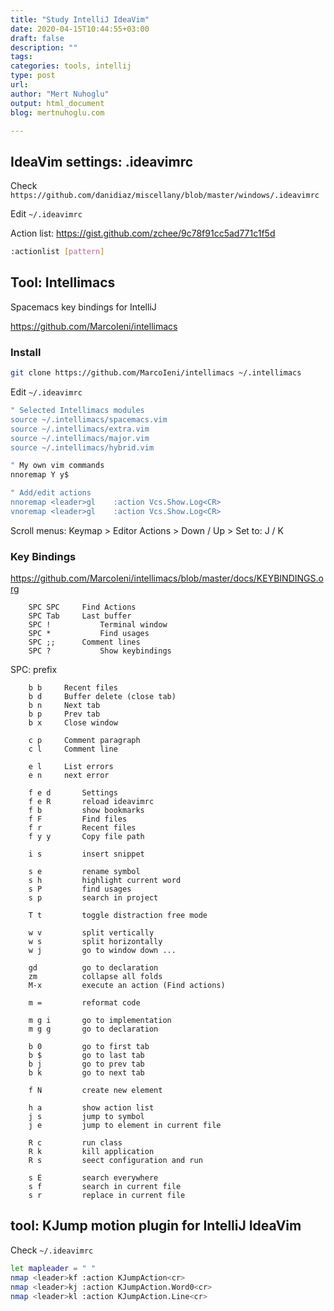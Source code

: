 ```yaml
---
title: "Study IntelliJ IdeaVim"
date: 2020-04-15T10:44:55+03:00 
draft: false
description: ""
tags:
categories: tools, intellij
type: post
url:
author: "Mert Nuhoglu"
output: html_document
blog: mertnuhoglu.com

---
```


## IdeaVim settings: .ideavimrc

Check `https://github.com/danidiaz/miscellany/blob/master/windows/.ideavimrc`

Edit `~/.ideavimrc`

Action list: https://gist.github.com/zchee/9c78f91cc5ad771c1f5d

``` bash
:actionlist [pattern]
``` 

## Tool: Intellimacs

Spacemacs key bindings for IntelliJ

https://github.com/MarcoIeni/intellimacs

### Install

``` bash
git clone https://github.com/MarcoIeni/intellimacs ~/.intellimacs
``` 

Edit `~/.ideavimrc`

``` bash
" Selected Intellimacs modules
source ~/.intellimacs/spacemacs.vim
source ~/.intellimacs/extra.vim
source ~/.intellimacs/major.vim
source ~/.intellimacs/hybrid.vim

" My own vim commands
nnoremap Y y$

" Add/edit actions
nnoremap <leader>gl    :action Vcs.Show.Log<CR>
vnoremap <leader>gl    :action Vcs.Show.Log<CR>
``` 

Scroll menus: Keymap > Editor Actions > Down / Up > Set to: J / K

### Key Bindings

https://github.com/MarcoIeni/intellimacs/blob/master/docs/KEYBINDINGS.org

		SPC SPC		Find Actions
		SPC	Tab		Last buffer
		SPC	!			Terminal window
		SPC *			Find usages
		SPC ;;		Comment lines
		SPC ?			Show keybindings

SPC: prefix

		b b		Recent files
		b d		Buffer delete (close tab)
		b n		Next tab
		b p		Prev tab
		b x		Close window

		c p		Comment paragraph
		c l		Comment line

		e l		List errors
		e n		next error

		f e d		Settings
		f e R		reload ideavimrc
		f b			show bookmarks
		f F			Find files
		f r			Recent files
		f y y		Copy file path

		i s			insert snippet

		s e			rename symbol
		s h			highlight current word
		s P			find usages
		s p			search in project

		T t			toggle distraction free mode

		w v			split vertically
		w s			split horizontally
		w j			go to window down ...

		gd			go to declaration
		zm			collapse all folds
		M-x			execute an action (Find actions)

		m =			reformat code

		m g i		go to implementation
		m g g		go to declaration

		b 0			go to first tab
		b $			go to last tab
		b j			go to prev tab
		b k			go to next tab

		f N			create new element

		h a			show action list
		j s			jump to symbol
		j e			jump to element in current file

		R c			run class
		R k			kill application
		R s			seect configuration and run

		s E			search everywhere
		s f			search in current file
		s r			replace in current file

## tool: KJump motion plugin for IntelliJ IdeaVim

Check `~/.ideavimrc`

``` bash
let mapleader = " "
nmap <leader>kf :action KJumpAction<cr>
nmap <leader>kj :action KJumpAction.Word0<cr>
nmap <leader>kl :action KJumpAction.Line<cr>
``` 

